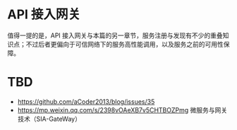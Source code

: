 # API 接入网关

值得一提的是，API 接入网关与本篇的另一章节，服务注册与发现有不少的重叠知识点；不过后者更偏向于可信网络下的服务高性能调用，以及服务之前的可用性保障。

# TBD

- https://github.com/aCoder2013/blog/issues/35
- https://mp.weixin.qq.com/s/2398vOAeXB7v5CHTBOZPmg 微服务与网关技术（SIA-GateWay）
